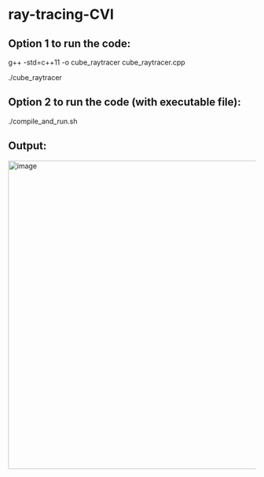 # ray-tracing-CVI

## Option 1 to run the code:

g++ -std=c++11 -o cube_raytracer cube_raytracer.cpp

./cube_raytracer

## Option 2 to run the code (with executable file):

./compile_and_run.sh

## Output:

<img width="628" alt="image" src="https://github.com/user-attachments/assets/7ecc3ec0-3b01-4427-8504-c89446779fcd" />
